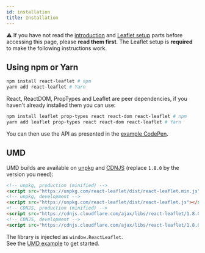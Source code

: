 ```yaml
---
id: installation
title: Installation
---
```


⚠️ If you have not read the [introduction](intro.md) and [Leaflet setup](setup.md) parts before accessing this page, please **read them first**. The Leaflet setup is **required** to make the following instructions work.

## Using npm or Yarn

```bash
npm install react-leaflet # npm
yarn add react-leaflet # Yarn
```

React, ReactDOM, PropTypes and Leaflet are peer dependencies, if you haven't
already installed them you can use:

```bash
npm install leaflet prop-types react react-dom react-leaflet # npm
yarn add leaflet prop-types react react-dom react-leaflet # Yarn
```

You can then use the API as presented in the [example CodePen](https://codepen.io/PaulLeCam/pen/XVPmmj).

## UMD

UMD builds are available on [unpkg](https://unpkg.com/) and
[CDNJS](https://cdnjs.com/libraries/react-leaflet) (replace `1.8.0` by the
version you need):

```html
<!-- unpkg, production (minified) -->
<script src="https://unpkg.com/react-leaflet/dist/react-leaflet.min.js"></script>
<!-- unpkg, development -->
<script src="https://unpkg.com/react-leaflet/dist/react-leaflet.js"></script>
<!-- CDNJS, production (minified) -->
<script src="https://cdnjs.cloudflare.com/ajax/libs/react-leaflet/1.8.0/react-leaflet.min.js"></script>
<!-- CDNJS, development -->
<script src="https://cdnjs.cloudflare.com/ajax/libs/react-leaflet/1.8.0/react-leaflet.js"></script>
```

The library is injected as `window.ReactLeaflet`.\
See the [UMD example](https://github.com/PaulLeCam/react-leaflet/blob/master/example/umd.html) to get started.
